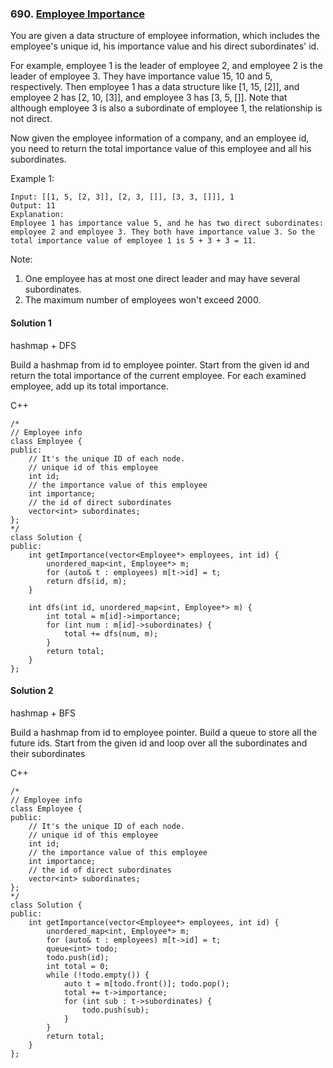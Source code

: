### 690\. [Employee Importance](https://leetcode.com/problems/employee-importance/)

You are given a data structure of employee information, which includes the employee's unique id, his importance value and his direct subordinates' id.

For example, employee 1 is the leader of employee 2, and employee 2 is the leader of employee 3. They have importance value 15, 10 and 5, respectively. Then employee 1 has a data structure like [1, 15, [2]], and employee 2 has [2, 10, [3]], and employee 3 has [3, 5, []]. Note that although employee 3 is also a subordinate of employee 1, the relationship is not direct.

Now given the employee information of a company, and an employee id, you need to return the total importance value of this employee and all his subordinates.

Example 1:
```
Input: [[1, 5, [2, 3]], [2, 3, []], [3, 3, []]], 1
Output: 11
Explanation:
Employee 1 has importance value 5, and he has two direct subordinates: employee 2 and employee 3. They both have importance value 3. So the total importance value of employee 1 is 5 + 3 + 3 = 11.
```

Note:

1. One employee has at most one direct leader and may have several subordinates.
2. The maximum number of employees won't exceed 2000.

#### Solution 1

hashmap + DFS

Build a hashmap from id to employee pointer. Start from 
the given id and return the total importance of the current 
employee. For each examined employee, add up its total importance.

C++

```
/*
// Employee info
class Employee {
public:
    // It's the unique ID of each node.
    // unique id of this employee
    int id;
    // the importance value of this employee
    int importance;
    // the id of direct subordinates
    vector<int> subordinates;
};
*/
class Solution {
public:
    int getImportance(vector<Employee*> employees, int id) {
        unordered_map<int, Employee*> m;
        for (auto& t : employees) m[t->id] = t;
        return dfs(id, m);
    }
    
    int dfs(int id, unordered_map<int, Employee*> m) {
        int total = m[id]->importance;
        for (int num : m[id]->subordinates) {
            total += dfs(num, m);
        }
        return total;
    }
};
```


#### Solution 2

hashmap + BFS

Build a hashmap from id to employee pointer. Build a queue
to store all the future ids. Start from the given id and 
loop over all the subordinates and their subordinates

C++

```
/*
// Employee info
class Employee {
public:
    // It's the unique ID of each node.
    // unique id of this employee
    int id;
    // the importance value of this employee
    int importance;
    // the id of direct subordinates
    vector<int> subordinates;
};
*/
class Solution {
public:
    int getImportance(vector<Employee*> employees, int id) {
        unordered_map<int, Employee*> m;
        for (auto& t : employees) m[t->id] = t;
        queue<int> todo;
        todo.push(id);
        int total = 0;
        while (!todo.empty()) {
            auto t = m[todo.front()]; todo.pop();
            total += t->importance;
            for (int sub : t->subordinates) {
                todo.push(sub);
            }
        }
        return total;
    }
};
```
